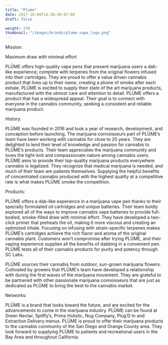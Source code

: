 ```yaml
---
title: "Plume"
date: 2017-10-09T14:30:30-07:00
draft: false

weight: 230
thumbnail: "/images/brands/plume-vape_logo.png"
---
```


Mission:

Maximum draw with minimal effort

PLÜME offers high-quality vape pens that present marijuana users a dab-like experience; complete with terpenes from the original flowers infused into their cartridges. They are proud to offer a value driven cannabis product that lives up to their name, creating a plume of smoke after each exhale. PLÜME is excited to supply their state of the art marijuana products, manufactured with the utmost care and attention to detail. PLÜME offers a product that has a widespread appeal. Their goal is to connect with everyone in the cannabis community, seeking a consistent and reliable marijuana product.

History:

PLÜME was founded in 2016 and took a year of research, development, and conception before launching. The marijuana connoisseurs part of PLÜME’s team have been working with cannabis for close to 20 years. They are delighted to lend their level of knowledge and passion for cannabis to PLÜME’s products. Their team appreciates the marijuana community and loves the tight-knit and compassionate nature among cannabis users. PLÜME aims to provide their top-quality marijuana products everywhere cannabis is legalized. They recognize that medical marijuana is needed, and much of their team are patients themselves. Supplying the helpful benefits of concentrated cannabis produced with the highest quality at a competitive rate is what makes PLÜME smoke the competition.

Products:

PLÜME offers a dab-like experience in a marijuana vape pen thanks to their specially formulated oil cartridges and unique batteries. Their team boldly explored all of the ways to improve cannabis vape batteries to provide full-bodied, smoke-filled draw with minimal effort. They have developed a two-click primer that preheats the oil, making it more viscous and creating an optimized inhale. Focusing on infusing with strain-specific terpenes makes PLÜME’s cartridges achieve the rich flavor and aroma of the original cannabis plant. Customers won’t compromise after trying PLÜME, and their vaping experience supplies all the benefits of dabbing in a convenient pen. PLÜME tests all of their cannabis products for purity and potency through SC Labs.

PLÜME sources their cannabis from outdoor, sun-grown marijuana flowers. Cultivated by growers that PLÜME’s team have developed a relationship with during the first waves of the marijuana movement. They are grateful to be partnered with other passionate marijuana connoisseurs that are just as dedicated as PLÜME to bring the best to the cannabis market.

Networks:

PLÜME is a brand that looks toward the future, and are excited for the advancements to come in the marijuana industry. PLÜME can be found at Green Nectar, Spliffy’s, Prime Holistic, Nug Company, Plug’D In and Extraction Delivery menus. PLÜME is proud to offer their marijuana products to the cannabis community of the San Diego and Orange County area. They look forward to supplying PLÜME to patients and recreational users in the Bay Area and throughout California.
